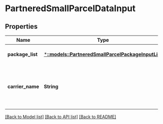 # PartneredSmallParcelDataInput

## Properties
Name | Type | Description | Notes
------------ | ------------- | ------------- | -------------
**package_list** | [***::models::PartneredSmallParcelPackageInputList**](PartneredSmallParcelPackageInputList.md) |  | [optional] [default to null]
**carrier_name** | **String** | The Amazon-partnered carrier to use for the inbound shipment. | [optional] [default to null]

[[Back to Model list]](../README.md#documentation-for-models) [[Back to API list]](../README.md#documentation-for-api-endpoints) [[Back to README]](../README.md)


